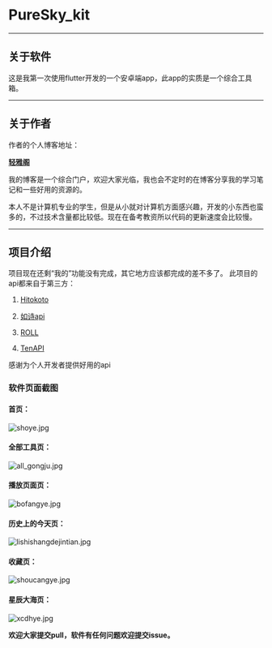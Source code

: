# PureSky_kit

***

## 关于软件

这是我第一次使用flutter开发的一个安卓端app，此app的实质是一个综合工具箱。
***

## 关于作者

作者的个人博客地址：

**[轻雅阁](https://www.puresky.top/)**

我的博客是一个综合门户，欢迎大家光临，我也会不定时的在博客分享我的学习笔记和一些好用的资源的。

本人不是计算机专业的学生，但是从小就对计算机方面感兴趣，开发的小东西也蛮多的，不过技术含量都比较低。现在在备考教资所以代码的更新速度会比较慢。
***

## 项目介绍

项目现在还剩“我的”功能没有完成，其它地方应该都完成的差不多了。
此项目的api都来自于第三方：

1. [Hitokoto](https://hitokoto.cn)

2. [如诗api](https://api.likepoems.com/)

3. [ROLL](https://www.mxnzp.com/)

4. [TenAPI](https://tenapi.cn/)

感谢为个人开发者提供好用的api

### 软件页面截图

#### **首页：**
![shoye.jpg](readme_images%2Fshoye.jpg)
#### **全部工具页：**
![all_gongju.jpg](readme_images%2Fall_gongju.jpg)
#### **播放页面页：**
![bofangye.jpg](readme_images%2Fbofangye.jpg)
#### **历史上的今天页：**
![lishishangdejintian.jpg](readme_images%2Flishishangdejintian.jpg)
#### **收藏页：**
![shoucangye.jpg](readme_images%2Fshoucangye.jpg)
#### **星辰大海页：**
![xcdhye.jpg](readme_images%2Fxcdhye.jpg)

**欢迎大家提交pull，软件有任何问题欢迎提交issue。**
